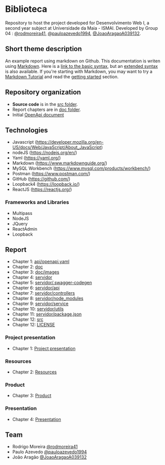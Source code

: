 # Biblioteca

Repository to host the project developed for Desenvolvimento Web I, a second year subject at Universidade da Maia - ISMAI. Developed by Group 04 : [@rodmoreira41](https://github.com/rodmoreira41), [@pauloazevedo1994](https://github.com/pauloazevedo1994), [@JoaoAragaoA039132](https://github.com/JoaoAragaoA039132).

## Short theme description

An example report using markdown on Github. This documentation is writen using [Markdown](https://www.markdownguide.org/). Here is a [link to the basic syntax](https://www.markdownguide.org/basic-syntax), but an [extended syntax](https://www.markdownguide.org/extended-syntax/) is also available. If you're starting with Markdown, you may want to try a [Markdown Tutorial](https://www.markdowntutorial.com/) and read the [getting started](https://www.markdownguide.org/getting-started/) section.

## Repository organization

* **Source code** is in the [src folder](src/).
* Report chapters are in [doc folder](doc/).
* Initial [OpenApi document](api/openapi.yaml)

## Technologies

* Javascript (https://developer.mozilla.org/en-US/docs/Web/JavaScript/About_JavaScript)
* nodeJS (https://nodejs.org/en/)
* Yaml (https://yaml.org/)
* Markdown (https://www.markdownguide.org/)
* MySQL Workbench (https://www.mysql.com/products/workbench/)
* Postman (https://www.postman.com/)
* GitHub (https://github.com/)
* Loopback4 (https://loopback.io/)
* ReactJS (https://reactjs.org/)

### Frameworks and Libraries

* Multipass
* NodeJS
* JQuery
* ReactAdmin
* Loopback

## Report

* Chapter 1: [api/openapi.yaml](api/openapi.yaml)
* Chapter 2: [doc](doc)
* Chapter 3: [doc/images](doc/images)
* Chapter 4: [servidor](servidor)
* Chapter 5: [servidor/.swagger-codegen](servidor/.swagger-codegen)
* Chapter 6: [servidor/api](servidor/api)
* Chapter 7: [servidor/controllers](servidor/controllers)
* Chapter 8: [servidor/node_modules](servidor/node_modules)
* Chapter 9: [servidor/service](servidor/service)
* Chapter 10: [servidor/utils](servidor/utils)
* Chapter 11: [servidor/package.json](servidor/package.json)
* Chapter 12: [src](src)
* Chapter 12: [LICENSE](LICENSE)

### Project presentation
* Chapter 1: [Project presentation](doc/c1.md)
### Resources
* Chapter 2: [Resources](doc/c2.md)
### Product
* Chapter 3: [Product](doc/c3.md)
### Presentation
* Chapter 4: [Presentation](doc/c4.md)

## Team
* Rodrigo Moreira [@rodmoreira41](https://github.com/rodmoreira41)
* Paulo Azevedo [@pauloazevedo1994](https://github.com/pauloazevedo1994)
* João Aragão [@JoaoAragaoA039132](https://github.com/JoaoAragaoA039132)
